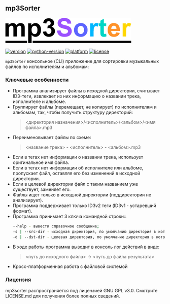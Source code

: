 ## mp3Sorter

![mp3Sorter](logo/logo.png)

[![version](https://img.shields.io/badge/Version-v0.1-BrightGreen)](https://github.com/MB6718/mp3sorter/archive/v0.1.zip)
[![python-version](https://img.shields.io/badge/Python-v3.8-blue)](https://www.python.org/downloads/release/python-383rc1/)
[![platform](https://img.shields.io/badge/platform-windows%20%7C%20linux%20%7C%20macos-LightGray)](https://ru.wikipedia.org/wiki/%D0%9A%D1%80%D0%BE%D1%81%D1%81%D0%BF%D0%BB%D0%B0%D1%82%D1%84%D0%BE%D1%80%D0%BC%D0%B5%D0%BD%D0%BD%D0%BE%D1%81%D1%82%D1%8C)
[![license](https://img.shields.io/badge/license-GPL_v3.0-yellow)](https://github.com/MB6718/mp3sorter/blob/master/LICENSE)

`mp3Sorter` консольное (CLI) приложение для сортировки музыкальных файлов по исполнителям и альбомам:

### Ключевые особенности

* Программа анализирует файлы в исходной директории, считывает ID3-теги, извлекает из них информацию о названии трека, исполнителе и альбоме.
* Группирует файлы (перемещает, не копирует) по исполнителям и альбомам, так, чтобы получить структуру директорий:
  > <директория назначения>/<исполнитель>/<альбом>/<имя файла>.mp3
* Переименовывает файлы по схеме: 
  > <название трека> - <исполнитель> - <альбом>.mp3
* Если в тегах нет информации о названии трека, использует оригинальное имя файла.
* Если в тегах нет информации об исполнителе или альбоме, пропускает файл, оставляя его без изменений в исходной директории.
* Если в целевой директории файл с таким названием уже существует, заменяет его.
* Файлы ищет только в исходной директории (поддиректории не анализирует).
* Программа поддерживает только ID3v2 теги (ID3v1 - устаревший формат).
* Программа принимает 3 ключа командной строки::
  ```bash
  --help - вывести справочное сообщение;
  -s | --src-dir - исходная директория, по умолчанию директория в которой запущен скрипт;
  -d | --dst-dir - целевая директория, по умолчанию директория в которой запущен скрипт;
  ```
* В ходе работы программа выводит в консоль лог действий в виде:
  > <путь до исходного файла> -> <путь до файла результата>
* Кросс-платформенная работа с файловой системой

### Лицензия

mp3sorter распространяется под лицензией GNU GPL v3.0. Смотрите LICENSE.md для получения более полных сведений.